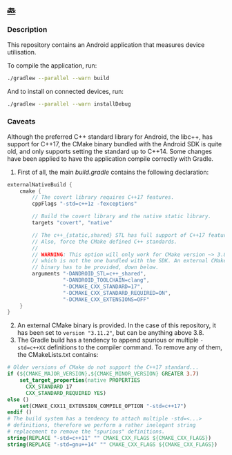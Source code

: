 [:back:](/home)
---

### Description

This repository contains an Android application that measures device utilisation.

To compile the application, run:

```bash
./gradlew --parallel --warn build
```

And to install on connected devices, run:

```bash
./gradlew --parallel --warn installDebug
```

### Caveats

Although the preferred C++ standard library for Android, the libc++, has support for C++17, the CMake binary bundled with the Android SDK is quite old, and only supports setting the standard up to C++14. Some changes have been applied to have the application compile correctly with Gradle.

1. First of all, the main *build.gradle* contains the following declaration:
  ```gradle
  externalNativeBuild {
      cmake {
          // The covert library requires C++17 features.
          cppFlags "-std=c++1z -fexceptions"

          // Build the covert library and the native static library.
          targets "covert", "native"

          // The c++_{static,shared} STL has full support of C++17 features.
          // Also, force the CMake defined C++ standards.
          // 
          // WARNING: This option will only work for CMake version ~> 3.8, 
          // which is not the one bundled with the SDK. An external CMake
          // binary has to be provided, down below.
          arguments "-DANDROID_STL=c++_shared",
                    "-DANDROID_TOOLCHAIN=clang",
                    "-DCMAKE_CXX_STANDARD=17",
                    "-DCMAKE_CXX_STANDARD_REQUIRED=ON",
                    "-DCMAKE_CXX_EXTENSIONS=OFF"
      }
  }
  ```
2. An external CMake binary is provided. In the case of this repository, it has been set to `version "3.11.2"`, but can be anything above 3.8.
3. The Gradle build has a tendency to append spurious or multiple `-std=c++XX` definitions to the compiler command. To remove any of them, the CMakeLists.txt contains:
  ```cmake
  # Older versions of CMake do not support the C++17 standard...
  if (${CMAKE_MAJOR_VERSION}.${CMAKE_MINOR_VERSION} GREATER 3.7)
      set_target_properties(native PROPERTIES
        CXX_STANDARD 17
        CXX_STANDARD_REQUIRED YES)
  else ()
      set(CMAKE_CXX11_EXTENSION_COMPILE_OPTION "-std=c++17")
  endif ()
  # The build system has a tendency to attach multiple -std=<...>
  # definitions, therefore we perform a rather inelegant string
  # replacement to remove the "spurious" definitions.
  string(REPLACE "-std=c++11" "" CMAKE_CXX_FLAGS ${CMAKE_CXX_FLAGS})
  string(REPLACE "-std=gnu++14" "" CMAKE_CXX_FLAGS ${CMAKE_CXX_FLAGS})
  ```

